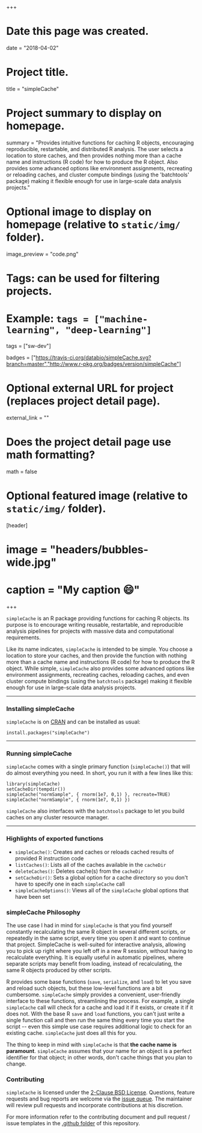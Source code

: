 +++
# Date this page was created.
date = "2018-04-02"

# Project title.
title = "simpleCache"

# Project summary to display on homepage.
summary = "Provides intuitive functions for caching R objects, encouraging reproducible, restartable, and distributed R analysis. The user selects a location to store caches, and then provides nothing more than a cache name and instructions (R code) for how to produce the R object. Also provides some advanced options like environment assignments, recreating or reloading caches, and cluster compute bindings (using the 'batchtools' package) making it flexible enough for use in large-scale data analysis projects."

# Optional image to display on homepage (relative to `static/img/` folder).
image_preview = "code.png"

# Tags: can be used for filtering projects.
# Example: `tags = ["machine-learning", "deep-learning"]`
tags = ["sw-dev"]

badges = ["https://travis-ci.org/databio/simpleCache.svg?branch=master","http://www.r-pkg.org/badges/version/simpleCache"]

# Optional external URL for project (replaces project detail page).
external_link = ""

# Does the project detail page use math formatting?
math = false

# Optional featured image (relative to `static/img/` folder).
[header]
# image = "headers/bubbles-wide.jpg"
# caption = "My caption :smile:"

+++

`simpleCache` is an R package providing functions for caching R objects. Its
purpose is to encourage writing reusable, restartable, and reproducible analysis
pipelines for projects with massive data and computational requirements.

Like its name indicates, `simpleCache` is intended to be simple. You choose a
location to store your caches, and then provide the function with nothing more
than a cache name and instructions (R code) for how to produce the R object.
While simple, `simpleCache` also provides some advanced options like environment
assignments, recreating caches, reloading caches, and even cluster compute
bindings (using the `batchtools` package) making it flexible enough for use in
large-scale data analysis projects.

--------------------------------------------------------------------------------
### Installing simpleCache

`simpleCache` is on
[CRAN](https://cran.r-project.org/package=simpleCache) and can
be installed as usual:

```
install.packages("simpleCache")
```

--------------------------------------------------------------------------------
### Running simpleCache

`simpleCache` comes with a single primary function (`simpleCache()`) that will do almost
everything you need. In short, you run it with a few lines like this:

```
library(simpleCache) 
setCacheDir(tempdir())
simpleCache("normSample", { rnorm(1e7, 0,1) }, recreate=TRUE)
simpleCache("normSample", { rnorm(1e7, 0,1) })
```

`simpleCache` also interfaces with the `batchtools` package to let you build
caches on any cluster resource manager.

--------------------------------------------------------------------------------
### Highlights of exported functions

- `simpleCache()`: Creates and caches or reloads cached results of provided R instruction code
- `listCaches()`: Lists all of the caches available in the `cacheDir`
- `deleteCaches()`: Deletes cache(s) from the `cacheDir`
- `setCacheDir()`: Sets a global option for a cache directory so you don't have to specify one in each `simpleCache` call
- `simpleCacheOptions()`: Views all of the `simpleCache` global options that have been set

### simpleCache Philosophy

The use case I had in mind for `simpleCache` is that you find yourself
constantly recalculating the same R object in several different scripts, or
repeatedly in the same script, every time you open it and want to continue that
project. SimpleCache is well-suited for interactive analysis, allowing you to
pick up right where you left off in a new R session, without having to
recalculate everything. It is equally useful in automatic pipelines, where
separate scripts may benefit from loading, instead of recalculating, the same R
objects produced by other scripts.

R provides some base functions (`save`, `serialize`, and `load`) to let you save
and reload such objects, but these low-level functions are a bit cumbersome.
`simpleCache` simply provides a convenient, user-friendly interface to these
functions, streamlining the process. For example, a single `simpleCache` call
will check for a cache and load it if it exists, or create it if it does not.
With the base R `save` and `load` functions, you can't just write a single
function call and then run the same thing every time you start the script --
even this simple use case requires additional logic to check for an existing
cache. `simpleCache` just does all this for you.

The thing to keep in mind with `simpleCache` is that **the cache name is
paramount**. `simpleCache` assumes that your name for an object is a perfect
identifier for that object; in other words, don't cache things that you plan to
change.

### Contributing

`simpleCache` is licensed under the [2-Clause BSD License](https://opensource.org/licenses/BSD-2-Clause). Questions, feature requests and bug reports are welcome via the [issue queue](https://github.com/databio/simpleCache/issues). The maintainer will review pull requests and incorporate contributions at his discretion.

For more information refer to the contributing document and pull request / issue templates in the [.github folder](https://github.com/databio/simpleCache/tree/master/.github) of this repository.